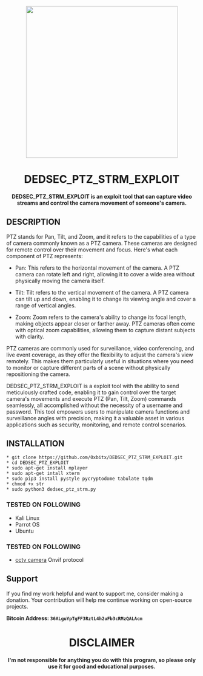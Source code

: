 
<p align="center">
<img src="http://2.bp.blogspot.com/-v3ZmgDpVUnE/VCLzSOiJVFI/AAAAAAAAE3A/hOnVMdUNA0s/s1600/Logo%2BCCTV.png", width="400", height="400">
</p>
<h1 align="center"> DEDSEC_PTZ_STRM_EXPLOIT</h1>
<h4 align="center">DEDSEC_PTZ_STRM_EXPLOIT is an exploit tool that can capture video streams and control the camera movement of someone's camera.</h4>

## DESCRIPTION
PTZ stands for Pan, Tilt, and Zoom, and it refers to the capabilities of a type of camera commonly known as a PTZ camera. These cameras are designed for remote control over their movement and focus. Here's what each component of PTZ represents:

- Pan: This refers to the horizontal movement of the camera. A PTZ camera can rotate left and right, allowing it to cover a wide area without physically moving the camera itself.

- Tilt: Tilt refers to the vertical movement of the camera. A PTZ camera can tilt up and down, enabling it to change its viewing angle and cover a range of vertical angles.

- Zoom: Zoom refers to the camera's ability to change its focal length, making objects appear closer or farther away. PTZ cameras often come with optical zoom capabilities, allowing them to capture distant subjects with clarity.

PTZ cameras are commonly used for surveillance, video conferencing, and live event coverage, as they offer the flexibility to adjust the camera's view remotely. This makes them particularly useful in situations where you need to monitor or capture different parts of a scene without physically repositioning the camera.

DEDSEC_PTZ_STRM_EXPLOIT is a exploit tool with the ability to send meticulously crafted code, enabling it to gain control over the target camera's movements and execute PTZ (Pan, Tilt, Zoom) commands seamlessly, all accomplished without the necessity of a username and password. This tool empowers users to manipulate camera functions and surveillance angles with precision, making it a valuable asset in various applications such as security, monitoring, and remote control scenarios.


## INSTALLATION 
    * git clone https://github.com/0xbitx/DEDSEC_PTZ_STRM_EXPLOIT.git
    * cd DEDSEC_PTZ_EXPLOIT
    * sudo apt-get install mplayer
    * sudo apt-get intall xterm
    * sudo pip3 install pystyle pycryptodome tabulate tqdm
    * chmod +x str
    * sudo python3 dedsec_ptz_strm.py

### TESTED ON FOLLOWING
* Kali Linux 
* Parrot OS 
* Ubuntu
  
### TESTED ON FOLLOWING 
* [cctv camera](https://shopee.ph/Hamrol-5MP-Auto-Tracking-PTZ-Wifi-IP-Camera-Outdoor-3MP-2MP-1080P-4X-Zoom-Wireless-CCTV-Security-Camera-i.168686662.5428037998?sp_atk=414e3dca-618b-4127-b2de-19c6e4be15ac&xptdk=414e3dca-618b-4127-b2de-19c6e4be15ac) Onvif protocol 

  
## Support

If you find my work helpful and want to support me, consider making a donation. Your contribution will help me continue working on open-source projects.

**Bitcoin Address: `36ALguYpTgFF3RztL4h2uFb3cRMzQALAcm`**

<h1 align="center"> DISCLAIMER </h1>

<h4 align="center">I'm not responsible for anything you do with this program, so please only use it for good and educational purposes. </h4>
